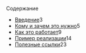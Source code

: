 <!-- .slide: class="center center-horizontal" -->

 Содержание

<ul class="table-of-content">
    <li><a href="#intro">Введение</a><span>3</span></li>
    <li><a href="#why_we_need_it">Кому и зачем это нужно</a><span>5</span></li>
    <li><a href="#how_it_works">Как это работает</a><span>9</span></li>
    <li><a href="#implementation">Пример реализации</a><span>14</span></li>
    <li><a href="#read_more">Полезные ссылки</a><span>23</span></li>
</ul>